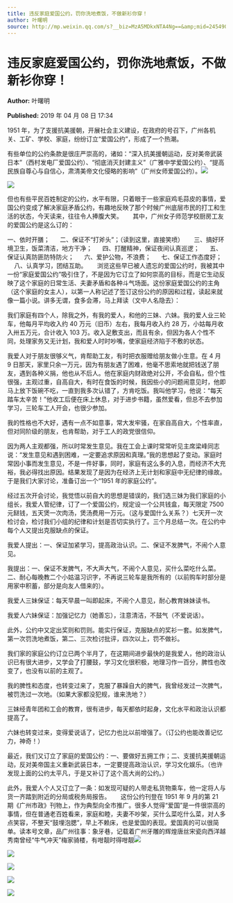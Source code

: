 ```yaml
---
title: 违反家庭爱国公约，罚你洗地煮饭，不做新衫你穿！
author: 叶曙明
source: http://mp.weixin.qq.com/s?__biz=MzA5MDkxNTA4Ng==&amp;mid=2454907944&amp;idx=1&amp;sn=06cfc245faa92c6c741492e2f037d2a8&amp;chksm=87a22449b0d5ad5f12d5f0721b43c3a1dfe7108b8d055e89494e47c367cf4548bff99eeeca81#rd
---
```


# 违反家庭爱国公约，罚你洗地煮饭，不做新衫你穿！

**Author:** 叶曙明

**Published:** 2019 年 04 月 08 日 17:34

1951 年，为了支援抗美援朝，开展社会主义建设，在政府的号召下，广州各机关、工矿、学校、家庭，纷纷订立“爱国公约”，形成了一个热潮。

有些单位的公约条款是很庄严崇高的，诸如：“深入抗美援朝运动，反对美帝武装日本”（西村发电厂爱国公约）、“彻底消灭封建主义”（广雅中学爱国公约）、“提高民族自尊心与自信心，肃清美帝文化侵略的影响”（广州女师爱国公约）。![](https://mmbiz.qpic.cn/mmbiz_jpg/PJWG74pLsMZzhwx2Kj0CjpnmJoE3wUK0wq1MPOKsWrtyMV0vaTlkE6P3MKEZdOWTZx8pljjuXvI78WABs0203A/640?wx_fmt=jpeg)

![](https://mmbiz.qpic.cn/mmbiz_jpg/PJWG74pLsMZzhwx2Kj0CjpnmJoE3wUK0hAX3zF9dTx0n8awHJktlIaMWwJ42nk8YrcDd21iahUs021owibjgC0Yg/640?wx_fmt=jpeg)

但也有些平民百姓制定的公约，水平有限，只着眼于一些家庭鸡毛蒜皮的事情，爱国公约变成了解决家庭矛盾公约，有趣地反映了那个时候广州底层市民的打工和生活的状态，今天读来，往往令人捧腹大笑。      其中，广州女子师范学校厨房工友的爱国公约是这么订的：

一、依时开膳；      二、保证不“打斧头”；（读到这里，直接笑喷）      三、搞好环境卫生，饭菜清洁，地方干净；      四、打醒精神，保证夜间认真巡逻；      五、保证认真防匪防特防火；      六、爱护公物，不浪费；      七、保证工作态度好；      八、认真学习，团结互助。      浏览这些早已被人遗忘的爱国公约时，我被其中一份“家庭爱国公约”吸引住了，不是因为它订立了如何崇高的目标，而是它生动反映了这个家庭的日常生活、夫妻矛盾和各种斗气场面。这份家庭爱国公约的主角（这个家庭的女主人），以第一人称记述了签订这份公约的原因和过程，读起来就像一篇小说。讲多无谓，食多会滞，马上拜读（文中人名隐去）：

我们家庭有四个人，除我之外，有我的爱人，和他的三妹、六妹。我的爱人业三轮车，他每月平均收入约 40 万元（旧币）左右，我每月收入约 28 万，小姑每月收入卅五万元，合计收入 103 万。收入足敷支出，而且有余，但因为各人个性不同，处理家务又无计划，我和爱人时时吵嘴，使家庭经济陷于不敷的状态。

我爱人对于朋友很够义气，肯帮助工友，有时把衣服赠给朋友做小生意。在 4 月 9 日那天，家里只余一万元，因为有朋友遇了困难，他毫不思索地就把钱送了朋友，遇到各种义捐，他也从不后人。他在家庭内财政绝对公开，不会自私，但个性很强，主观过重，自高自大，有时在食饭的时候，我因些小的问题闹意见时，他即马上放下饭碗不吃，一直到我多次认错了，方肯吃饭。我叫他学习，他说：“每天踏车太辛苦！”他收工后便在床上休息，对于进步书籍，虽然爱看，但总不去参加学习，三轮车工人开会，也很少参加。

我的性格也不大好，遇有一点不如意事，常大发牢骚，在家自高自大，个性率直，但对同阶级的朋友，也肯帮助，对于工人的政党很信仰。

因为两人主观都强，所以时常发生意见。我在工会上课时常常听见主席梁峰同志说：“发生意见和遇到困难，一定要追求原因和真理。”我的思想起了变动。家庭时常因小事而发生意见，不是一件好事，同时，家庭有这么多的入息，而经济不大充裕，我必得找出原因。结果发现了是因为在经济上无计划和家庭中无纪律的缘故。于是我们大家讨论，准备订出一个“1951 年的家庭公约”。

经过五次开会讨论，我觉悟以前自大的思想是错误的，我们选三妹为我们家庭的小组长，我爱人管纪律，订了一个爱国公约，规定设一个公共钱盒，每天限定 7500 元餸钱，五天煲一次肉汤，煲汤费用一万元。（这与爱国什么关系？）七天开一次检讨会，检讨我们小组的纪律和计划是否切实执行了。三个月总结一次。在公约中每个人又提出克服缺点的保证。

我爱人提出：一、保证加紧学习，提高政治认识。二、保证不发脾气，不闹个人意见。

我提出：一、保证不发脾气，不大声大气，不闹个人意见，买什么菜吃什么菜。二、耐心每晚教二个小姑温习识字，不再说三轮车是我所有的（以前购车时部分是用家中积蓄，部分是向友人借来的）。

我爱人三妹保证：每天早晨一叫即起床，不闹个人意见，耐心教育妹妹读书。

我爱人六妹保证：加强记忆力（她善忘），注意清洁，不鼓气（不爱说话）。

此外，公约中又定出奖则和罚则。能实行保证，克服缺点的奖衫一套。如发脾气，第一次罚洗地煮饭，第二、三次检讨批评，四次以上，罚不做衫。

我们家的家庭公约订立已两个半月了，在这期间进步最快的是我爱人，他的政治认识已有很大进步，又学会了打腰鼓，学习文化很积极，地理习作一百分，脾性也改变了，也没有以前的主观了。

我的脾性和态度，也转变过来了，克服了暴躁自大的脾气，我曾经发过一次脾气，被罚洗过一次地。（如果大家都没犯规，谁来洗地？）

三妹经青年团和工会的教育，很有进步，每天都依时起身，文化水平和政治认识都提高了。

六妹也转变过来，变得爱说话了，记忆力也比以前增强了。（订公约也能改善记忆力，神奇！）

最近，我们又订立了家庭的爱国公约：一、要做好五拥工作；二、支援抗美援朝运动，反对美帝国主义重新武装日本，一定要提高政治认识，学习文化娱乐。（也许发现上面的公约太平凡，于是又补订了这个高大尚的公约。）

此外，我爱人个人又订立了一条：如发现可疑的人带走私货物乘车，他一定将人与货一齐踏到附近的分局或税务局报告。      这份公约刊登在 1951 年 9 月的第 21 期《广州市政》刊物上，作为典型向全市推广。很多人觉得“爱国”是一件很崇高的事情，但在普通老百姓看来，家庭和睦，夫妻不吵架，买什么菜吃什么菜，对人多点笑容，不整天“鼓埋泡腮”，早上不赖床，也是爱国的表现。爱国真的可以很简单。读本号文章，品广州往事：象牙巷，记载着广州牙雕的辉煌唐丝宋瓷向西洋越秀南曾经“牛气冲天”梅家骑楼，有咁靓时得咁靓![](https://mmbiz.qpic.cn/mmbiz_png/Ljib4So7yuWgegCWibHpTO9zltHia54SWUiaRIiarzVXicDXflfo4ACRStAAcQJibrOXyLYnwpAeVW1mMAvicpy0bHHYIw/640?wx_fmt=png)

![](https://mmbiz.qpic.cn/mmbiz_jpg/PJWG74pLsMZzhwx2Kj0CjpnmJoE3wUK0ts9Ay1J0m5lsk2faFkhBOZU6ScfFY4Zhdadn8C16ZRhgUfF8utyvNg/640?wx_fmt=jpeg)

![](https://mmbiz.qpic.cn/mmbiz_png/Ljib4So7yuWgegCWibHpTO9zltHia54SWUiaRIiarzVXicDXflfo4ACRStAAcQJibrOXyLYnwpAeVW1mMAvicpy0bHHYIw/640?wx_fmt=png)

![](https://mmbiz.qpic.cn/mmbiz_jpg/PJWG74pLsMZzhwx2Kj0CjpnmJoE3wUK06zIE3jEEKtIVMTe9C8iaCtibxDJRLwknK6go0nnMHvVib8yHjkY5D4lTg/640?wx_fmt=jpeg)

![](https://mmbiz.qpic.cn/mmbiz_jpg/PJWG74pLsMZzhwx2Kj0CjpnmJoE3wUK0cbRmuGqhLWSgj89P4IEkhKS9aVbl9asSnEe32KbJHK1wbNEejMT7qA/640?wx_fmt=jpeg)
